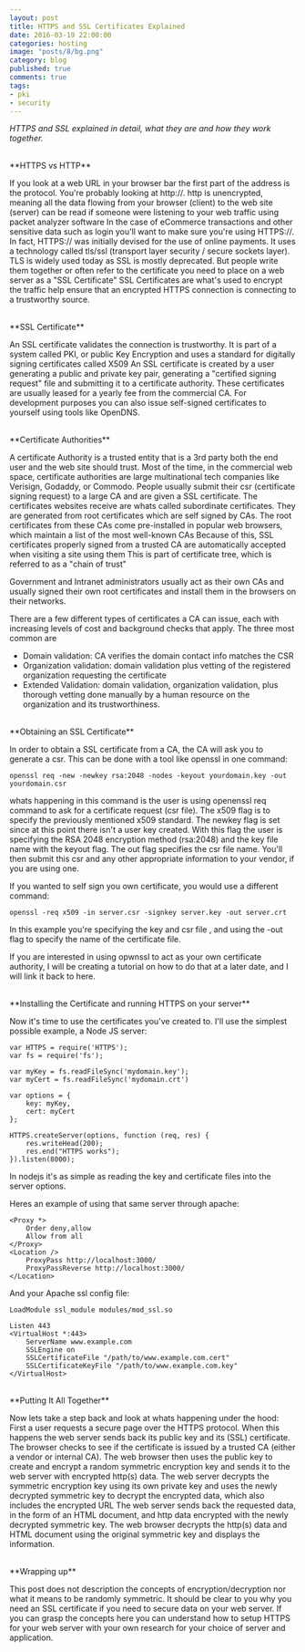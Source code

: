 ```yaml
---
layout: post
title: HTTPS and SSL Certificates Explained
date: 2016-03-19 22:00:00
categories: hosting
image: "posts/8/bg.png"
category: blog
published: true
comments: true
tags:
- pki
- security
---
```


*HTTPS and SSL explained in detail, what they are and how they work together.*


<br />
**HTTPS vs HTTP**

If you look at a web URL in your browser bar the first part of the address is the protocol.
You're probably looking at http://.
http is unencrypted, meaning all the data flowing from your browser (client) to the web site (server) can be read if someone were listening to your web traffic using packet analyzer software
In the case of eCommerce transactions and other sensitive data such as login you'll want to make sure you're using HTTPS://.
In fact, HTTPS:// was initially devised for the use of online payments. It uses a technology called tls/ssl (transport layer security / secure sockets layer).
TLS is widely used today as SSL is mostly deprecated. But people write them together or often refer to the certificate you need to place on a web server as a "SSL Certificate"
SSL Certificates are what's used to encrypt the traffic help ensure that an encrypted HTTPS connection is connecting to a trustworthy source.


<br />
**SSL Certificate**

An SSL certificate validates the connection is trustworthy. It is part of a system called PKI, or public Key Encryption and uses a standard for digitally signing certificates called X509
An SSL certificate is created by a user generating a public and private key pair, generating a "certified signing request" file and submitting it to a certificate authority.
These certificates are usually leased for a yearly fee from the commercial CA.
For development purposes you can also issue self-signed certificates to yourself using tools like OpenDNS.


<br />
**Certificate Authorities**

A certificate Authority is a trusted entity that is a 3rd party both the end user and the web site should trust.
Most of the time, in the commercial web space, certificate authorities are large multinational tech companies like Verisign, Godaddy, or Commodo.
People usually submit their csr (certificate signing request) to a large CA and are given a SSL certificate.
The certificates websites receive are whats called subordinate certificates. They are generated from root certificates which are self signed by CAs.
The root certificates from these CAs come pre-installed in popular web browsers, which maintain a list of the most well-known CAs
Because of this, SSL certificates properly signed from a trusted CA are automatically accepted when visiting a site using them
This is part of certificate tree, which is referred to as a "chain of trust"

Government and Intranet administrators usually act as their own CAs and usually signed their own root certificates and install them
in the browsers on their networks.

There are a few different types of certificates a CA can issue, each with increasing levels of cost and background checks that apply.
The three most common are
 - Domain validation: CA verifies the domain contact info matches the CSR
 - Organization validation: domain validation plus vetting of the registered organization requesting the certificate
 - Extended Validation: domain validation, organization validation, plus thorough vetting done manually by a human resource on the organization and its trustworthiness.


<br />
**Obtaining an SSL Certificate**

In order to obtain a SSL certificate from a CA, the CA will ask you to generate a csr.
This can be done with a tool like openssl in one command:

```
openssl req -new -newkey rsa:2048 -nodes -keyout yourdomain.key -out yourdomain.csr
````

whats happening in this command is the user is using openenssl req command to ask for a certificate request (csr file).
The x509 flag is to specify the previously mentioned x509 standard.
The newkey flag is set since at this point there isn't a user key created.
With this flag the user is specifying the RSA 2048 encryption method (rsa:2048) and the key file name with the keyout flag.
The out flag specifies the csr file name.
You'll then submit this csr and any other appropriate information to your vendor, if you are using one.

If you wanted to self sign you own certificate, you would use a different command:

```
openssl -req x509 -in server.csr -signkey server.key -out server.crt
```

In this example you're specifying the key and csr file , and using the -out flag to specify the name of the certificate file.

If you are interested in using opwnssl to act as your own certificate authority, I will be creating a tutorial on how to do that
at a later date, and I will link it back to here.


<br />
**Installing the Certificate and running HTTPS on your server**

Now it's time to use the certificates you've created to. I'll use the simplest possible example, a Node JS server:

```    
var HTTPS = require('HTTPS');
var fs = require('fs');

var myKey = fs.readFileSync('mydomain.key');
var myCert = fs.readFileSync('mydomain.crt')

var options = {
    key: myKey,
    cert: myCert
};

HTTPS.createServer(options, function (req, res) {
    res.writeHead(200);
    res.end("HTTPS works");
}).listen(8000);
```

In nodejs it's as simple as reading the key and certificate files into the server options.

Heres an example of using that same server through apache:

```
<Proxy *>
    Order deny,allow
    Allow from all
</Proxy>
<Location />
    ProxyPass http://localhost:3000/
    ProxyPassReverse http://localhost:3000/
</Location>
```     
     
And your Apache ssl config file:

```     
LoadModule ssl_module modules/mod_ssl.so

Listen 443
<VirtualHost *:443>
    ServerName www.example.com
    SSLEngine on
    SSLCertificateFile "/path/to/www.example.com.cert"
    SSLCertificateKeyFile "/path/to/www.example.com.key"
</VirtualHost>
```   
 
<br />
**Putting It All Together**

Now lets take a step back and look at whats happening under the hood:
First a user requests a secure page over the HTTPS protocol. When this happens the web server sends back its public key and its (SSL) certificate. The browser checks to see if the certificate is issued by a trusted CA (either a vendor or internal CA).
The web browser then uses the public key to create and encrypt a random symmetric encryption key and sends it to the web server with encrypted http(s) data.
The web server decrypts the symmetric encryption key using its own private key and uses the newly decrypted symmetric key to decrypt the encrypted data, which also includes the encrypted URL
The web server sends back the requested data, in the form of an HTML document, and http data encrypted with the newly decrypted symmetric key.
The web browser decrypts the http(s) data and HTML document using the original symmetric key and displays the information.
  
<br />
**Wrapping up**

This post does not description the concepts of encryption/decryption nor what it means to be randomly symmetric. It should be clear to you why you need an SSL certificate if you need to secure data on your web server. If you can grasp the concepts here you can understand how to setup HTTPS for your web server with your own research for your choice of server and application.

